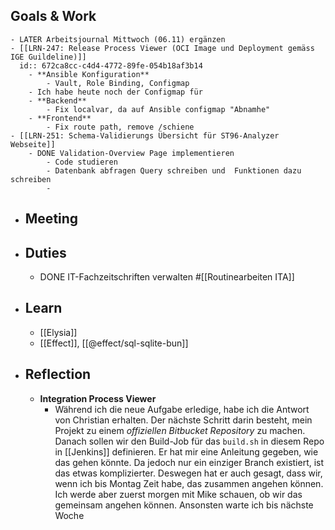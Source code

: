 ## Goals & Work
	- LATER Arbeitsjournal Mittwoch (06.11) ergänzen
	- [[LRN-247: Release Process Viewer (OCI Image und Deployment gemäss IGE Guildeline)]]
	  id:: 672ca8cc-c4d4-4772-89fe-054b18af3b14
		- **Ansible Konfiguration**
			- Vault, Role Binding, Configmap
		- Ich habe heute noch der Configmap für
		- **Backend**
			- Fix localvar, da auf Ansible configmap "Abnamhe"
		- **Frontend**
			- Fix route path, remove /schiene
	- [[LRN-251: Schema-Validierungs Übersicht für ST96-Analyzer Webseite]]
		- DONE Validation-Overview Page implementieren
			- Code studieren
			- Datenbank abfragen Query schreiben und  Funktionen dazu schreiben
			-
- ## Meeting
- ## Duties
	- DONE IT-Fachzeitschriften verwalten #[[Routinearbeiten ITA]]
- ## Learn
	- [[Elysia]]
	- [[Effect]], [[@effect/sql-sqlite-bun]]
- ## Reflection
	- **Integration Process Viewer**
		- Während ich die neue Aufgabe erledige, habe ich die Antwort von Christian erhalten. Der nächste Schritt darin besteht, mein Projekt zu einem *offiziellen Bitbucket Repository* zu machen. Danach sollen wir den Build-Job für das `build.sh` in diesem Repo in [[Jenkins]] definieren. Er hat mir eine Anleitung gegeben, wie das gehen könnte. Da jedoch nur ein einziger Branch existiert, ist das etwas komplizierter. Deswegen hat er auch gesagt, dass wir, wenn ich bis Montag Zeit habe, das zusammen angehen können. Ich werde aber zuerst morgen mit Mike schauen, ob wir das gemeinsam angehen können. Ansonsten warte ich bis nächste Woche